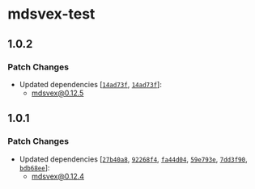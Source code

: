 # mdsvex-test

## 1.0.2

### Patch Changes

- Updated dependencies [[`14ad73f`](https://github.com/pngwn/MDsveX/commit/14ad73fd5c563a5ac263a9169a50ebf022d34566), [`14ad73f`](https://github.com/pngwn/MDsveX/commit/14ad73fd5c563a5ac263a9169a50ebf022d34566)]:
  - mdsvex@0.12.5

## 1.0.1

### Patch Changes

- Updated dependencies [[`27b40a8`](https://github.com/pngwn/MDsveX/commit/27b40a81417a743a07075eb02eb8b2f937f91140), [`92268f4`](https://github.com/pngwn/MDsveX/commit/92268f49cf7e40cf463d283d7ecc791d222bcbcb), [`fa44d04`](https://github.com/pngwn/MDsveX/commit/fa44d0432cde153a5fe23a987b0b5cce9e961660), [`59e793e`](https://github.com/pngwn/MDsveX/commit/59e793e78c504bb95ab8ee40db411d2680d1ff77), [`7dd3f90`](https://github.com/pngwn/MDsveX/commit/7dd3f904afb39cf91f15db5a04442a4a1c1414c9), [`bdb68ee`](https://github.com/pngwn/MDsveX/commit/bdb68eee6f4ed5e4fdd649cb24662329fe1032b9)]:
  - mdsvex@0.12.4
